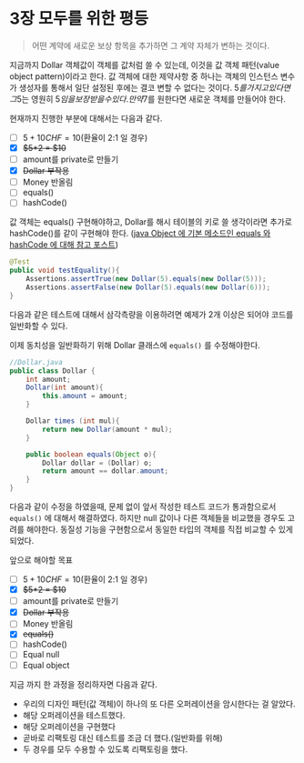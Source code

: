 # 3장 모두를 위한 평등

> 어떤 계약에 새로운 보상 항목을 추가하면 그 계약 자체가 변하는 것이다.

지금까지 Dollar 객체값이 객체를 값처럼 쓸 수 있는데, 이것을 값 객체 패턴(value object pattern)이라고 한다. 값 객체에 대한 제약사항 중 하나는 객체의 인스턴스 변수가 생성자를 통해서 일단 설정된 후에는 결코 변할 수 없다는 것이다.  5$를 가지고 있다면 그 5$는 영원히 5$임을 보장 받을 수 있다. 만약 7$를 원한다면 새로운 객체를 만들어야 한다.&#x20;

현재까지 진행한 부분에 대해서는 다음과 같다.

* [ ] $5 + 10CHF = 10$(환율이 2:1  일 경우)
* [x] ~~$5\*2 = $10~~
* [ ] amount를 private로 만들기
* [x] ~~Dollar 부작용~~
* [ ] Money 반올림
* [ ] equals()
* [ ] hashCode()

값 객체는 equals() 구현해야하고,  Dollar를 해시 테이블의 키로 쓸 생각이라면 추가로 hashCode()를 같이 구현해야 한다. ([java Object 에 기본 메소드인 equals 와 hashCode 에 대해 참고 포스트](../../../study/java/undefined/equals-hashcode.md))

```java
@Test
public void testEquality(){
    Assertions.assertTrue(new Dollar(5).equals(new Dollar(5)));
    Assertions.assertFalse(new Dollar(5).equals(new Dollar(6)));
}
```

다음과 같은 테스트에 대해서 삼각측량을 이용하려면 예제가 2개 이상은 되어야 코드를 일반화할 수 있다.&#x20;

이제 동치성을 일반화하기 위해 Dollar 클래스에 `equals()` 를 수정해야한다.

```java
//Dollar.java
public class Dollar {
    int amount;
    Dollar(int amount){
        this.amount = amount;
    }

    Dollar times (int mul){
        return new Dollar(amount * mul);
    }

    public boolean equals(Object o){
        Dollar dollar = (Dollar) o;
        return amount == dollar.amount;
    }
}
```

다음과 같이 수정을 하였을때, 문제 없이 앞서 작성한 테스트 코드가 통과함으로서 `equals()` 에 대해서 해결하였다. 하지만 null 값이나 다른 객체들을 비교했을 경우도 고려를 해야한다. 동질성 기능을 구현함으로서 동일한 타입의 객체를 직접 비교할 수 있게 되었다.&#x20;





앞으로 해야할 목표

* [ ] $5 + 10CHF = 10$(환율이 2:1  일 경우)
* [x] ~~$5\*2 = $10~~
* [ ] amount를 private로 만들기
* [x] ~~Dollar 부작용~~
* [ ] Money 반올림
* [x] ~~equals()~~
* [ ] hashCode()
* [ ] Equal null
* [ ] Equal object

지금 까지 한 과정을 정리하자면 다음과 같다.

* 우리의 디자인 패턴(값  객체)이 하나의 또 다른 오퍼레이션을 암시한다는  걸 알았다.
* 해당 오퍼레이션을 테스트했다.
* 해당 오퍼레이션을 구현했다
* 곧바로 리팩토링 대신 테스트를 조금 더 했다.(일반화를 위해)
* 두 경우를 모두 수용할 수 있도록 리팩토링을 했다.
